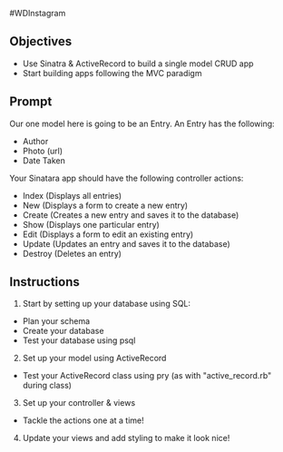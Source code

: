 #WDInstagram

## Objectives
* Use Sinatra & ActiveRecord to build a single model CRUD app
* Start building apps following the MVC paradigm

## Prompt
Our one model here is going to be an Entry. An Entry has the following:

* Author
* Photo (url)
* Date Taken

Your Sinatara app should have the following controller actions:

* Index (Displays all entries)
* New (Displays a form to create a new entry)
* Create (Creates a new entry and saves it to the database)
* Show (Displays one particular entry)
* Edit (Displays a form to edit an existing entry)
* Update (Updates an entry and saves it to the database)
* Destroy (Deletes an entry)

## Instructions

1. Start by setting up your database using SQL:
  * Plan your schema
  * Create your database
  * Test your database using psql

2. Set up your model using ActiveRecord
  * Test your ActiveRecord class using pry (as with "active_record.rb" during class)

3. Set up your controller & views
  * Tackle the actions one at a time!

4. Update your views and add styling to make it look nice!